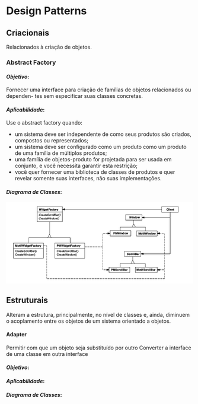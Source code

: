 # Design Patterns

## Criacionais

Relacionados à criação de objetos.

### Abstract Factory
#### _Objetivo_:
Fornecer uma interface para criação de famílias de objetos relacionados ou dependen-
tes sem especificar suas classes concretas.


#### _Aplicabilidade_:
Use o abstract factory quando:

* um sistema deve ser independente de como seus produtos são criados, compostos ou representados;
* um sistema deve ser configurado como um produto como um produto de uma família de múltiplos produtos;
* uma família de objetos-produto for projetada para ser usada em conjunto, e você necessita garantir esta restrição;
* você quer fornecer uma biblioteca de classes de produtos e quer revelar somente suas interfaces, não suas implementações.


#### _Diagrama de Classes_:
![Abstract Factoy](Abstract_Factory.png)


## Estruturais

Alteram a estrutura, principalmente, no nível de classes e, ainda, diminuem o acoplamento entre os objetos de um sistema orientado a objetos.

#### Adapter

Permitir com que um objeto seja substituído por outro 
Converter a interface de uma classe em outra interface

#### _Objetivo_:

#### _Aplicabilidade_:

#### _Diagrama de Classes_:
